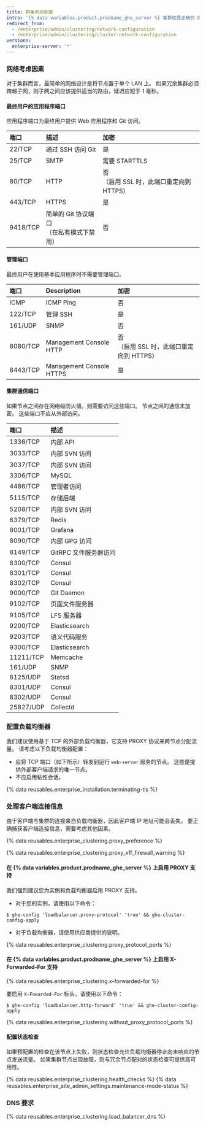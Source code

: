 ```yaml
---
title: 群集网络配置
intro: '{% data variables.product.prodname_ghe_server %} 集群依靠正确的 DNS 名称解析、负载均衡以及节点之间的通信来正常运行。'
redirect_from:
  - /enterprise/admin/clustering/network-configuration
  - /enterprise/admin/clustering/cluster-network-configuration
versions:
  enterprise-server: '*'
---
```


### 网络考虑因素

对于集群而言，最简单的网络设计是将节点置于单个 LAN 上。 如果冗余集群必须跨越子网，则子网之间应该提供适当的路由，延迟应短于 1 毫秒。

#### 最终用户的应用程序端口

应用程序端口为最终用户提供 Web 应用程序和 Git 访问。

| 端口       | 描述                         | 加密                            |
|:-------- |:-------------------------- |:----------------------------- |
| 22/TCP   | 通过 SSH 访问 Git              | 是                             |
| 25/TCP   | SMTP                       | 需要 STARTTLS                   |
| 80/TCP   | HTTP                       | 否<br>（启用 SSL 时，此端口重定向到 HTTPS） |
| 443/TCP  | HTTPS                      | 是                             |
| 9418/TCP | 简单的 Git 协议端口<br>（在私有模式下禁用） | 否                             |

#### 管理端口

最终用户在使用基本应用程序时不需要管理端口。

| 端口       | Description              | 加密                            |
|:-------- |:------------------------ |:----------------------------- |
| ICMP     | ICMP Ping                | 否                             |
| 122/TCP  | 管理 SSH                   | 是                             |
| 161/UDP  | SNMP                     | 否                             |
| 8080/TCP | Management Console HTTP  | 否<br>（启用 SSL 时，此端口重定向到 HTTPS） |
| 8443/TCP | Management Console HTTPS | 是                             |

#### 集群通信端口

如果节点之间存在网络级防火墙，则需要访问这些端口。 节点之间的通信未加密。 这些端口不应从外部访问。

| 端口        | 描述             |
|:--------- |:-------------- |
| 1336/TCP  | 内部 API         |
| 3033/TCP  | 内部 SVN 访问      |
| 3037/TCP  | 内部 SVN 访问      |
| 3306/TCP  | MySQL          |
| 4486/TCP  | 管理者访问          |
| 5115/TCP  | 存储后端           |
| 5208/TCP  | 内部 SVN 访问      |
| 6379/TCP  | Redis          |
| 8001/TCP  | Grafana        |
| 8090/TCP  | 内部 GPG 访问      |
| 8149/TCP  | GitRPC 文件服务器访问 |
| 8300/TCP  | Consul         |
| 8301/TCP  | Consul         |
| 8302/TCP  | Consul         |
| 9000/TCP  | Git Daemon     |
| 9102/TCP  | 页面文件服务器        |
| 9105/TCP  | LFS 服务器        |
| 9200/TCP  | Elasticsearch  |
| 9203/TCP  | 语义代码服务         |
| 9300/TCP  | Elasticsearch  |
| 11211/TCP | Memcache       |
| 161/UDP   | SNMP           |
| 8125/UDP  | Statsd         |
| 8301/UDP  | Consul         |
| 8302/UDP  | Consul         |
| 25827/UDP | Collectd       |


### 配置负载均衡器

 我们建议使用基于 TCP 的外部负载均衡器，它支持 PROXY 协议来跨节点分配流量。 请考虑以下负载均衡器配置：

 - 应将 TCP 端口（如下所示）转发到运行 `web-server` 服务的节点。 这些是提供外部客户端请求的唯一节点。
 - 不应启用粘性会话。

{% data reusables.enterprise_installation.terminating-tls %}

### 处理客户端连接信息

由于客户端与集群的连接来自负载均衡器，因此客户端 IP 地址可能会丢失。 要正确捕获客户端连接信息，需要考虑其他因素。

{% data reusables.enterprise_clustering.proxy_preference %}

{% data reusables.enterprise_clustering.proxy_xff_firewall_warning %}

#### 在 {% data variables.product.prodname_ghe_server %} 上启用 PROXY 支持

我们强烈建议您为实例和负载均衡器启用 PROXY 支持。

 - 对于您的实例，请使用以下命令：
  ```shell
  $ ghe-config 'loadbalancer.proxy-protocol' 'true' && ghe-cluster-config-apply
  ```
  - 对于负载均衡器，请使用供应商提供的说明。

  {% data reusables.enterprise_clustering.proxy_protocol_ports %}

#### 在 {% data variables.product.prodname_ghe_server %} 上启用 X-Forwarded-For 支持

{% data reusables.enterprise_clustering.x-forwarded-for %}

要启用 `X-Fowarded-For` 标头，请使用以下命令：

```shell
$ ghe-config 'loadbalancer.http-forward' 'true' && ghe-cluster-config-apply
```

{% data reusables.enterprise_clustering.without_proxy_protocol_ports %}

#### 配置状态检查
如果预配置的检查在该节点上失败，则状态检查允许负载均衡器停止向未响应的节点发送流量。 如果集群节点出现故障，则与冗余节点配对的状态检查可提供高可用性。

{% data reusables.enterprise_clustering.health_checks %}
{% data reusables.enterprise_site_admin_settings.maintenance-mode-status %}

### DNS 要求

{% data reusables.enterprise_clustering.load_balancer_dns %}

